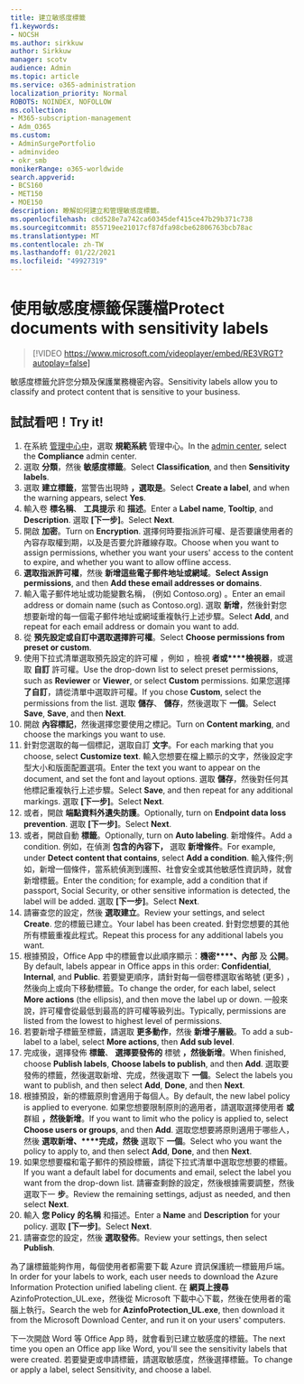 ```yaml
---
title: 建立敏感度標籤
f1.keywords:
- NOCSH
ms.author: sirkkuw
author: Sirkkuw
manager: scotv
audience: Admin
ms.topic: article
ms.service: o365-administration
localization_priority: Normal
ROBOTS: NOINDEX, NOFOLLOW
ms.collection:
- M365-subscription-management
- Adm_O365
ms.custom:
- AdminSurgePortfolio
- adminvideo
- okr_smb
monikerRange: o365-worldwide
search.appverid:
- BCS160
- MET150
- MOE150
description: 瞭解如何建立和管理敏感度標籤。
ms.openlocfilehash: c8d528e7a742ca60345def415ce47b29b371c738
ms.sourcegitcommit: 855719ee21017cf87dfa98cbe62806763bcb78ac
ms.translationtype: MT
ms.contentlocale: zh-TW
ms.lasthandoff: 01/22/2021
ms.locfileid: "49927319"
---
```

# <a name="protect-documents-with-sensitivity-labels"></a><span data-ttu-id="e4ca0-103">使用敏感度標籤保護檔</span><span class="sxs-lookup"><span data-stu-id="e4ca0-103">Protect documents with sensitivity labels</span></span>

> [!VIDEO https://www.microsoft.com/videoplayer/embed/RE3VRGT?autoplay=false]

<span data-ttu-id="e4ca0-104">敏感度標籤允許您分類及保護業務機密內容。</span><span class="sxs-lookup"><span data-stu-id="e4ca0-104">Sensitivity labels allow you to classify and protect content that is sensitive to your business.</span></span>

## <a name="try-it"></a><span data-ttu-id="e4ca0-105">試試看吧！</span><span class="sxs-lookup"><span data-stu-id="e4ca0-105">Try it!</span></span>

1. <span data-ttu-id="e4ca0-106">在系統 [管理中心中](https://admin.microsoft.com)，選取 **規範系統** 管理中心。</span><span class="sxs-lookup"><span data-stu-id="e4ca0-106">In the [admin center](https://admin.microsoft.com), select the **Compliance** admin center.</span></span>
1. <span data-ttu-id="e4ca0-107">選取 **分類**，然後 **敏感度標籤**。</span><span class="sxs-lookup"><span data-stu-id="e4ca0-107">Select **Classification**, and then **Sensitivity labels**.</span></span>
1. <span data-ttu-id="e4ca0-108">選取 **建立標籤**，當警告出現時 **，選取是**。</span><span class="sxs-lookup"><span data-stu-id="e4ca0-108">Select **Create a label**, and when the warning appears, select **Yes**.</span></span>
1. <span data-ttu-id="e4ca0-109">輸入卷 **標名稱**、 **工具提示** 和 **描述**。</span><span class="sxs-lookup"><span data-stu-id="e4ca0-109">Enter a **Label name**, **Tooltip**, and **Description**.</span></span> <span data-ttu-id="e4ca0-110">選取 **[下一步]**。</span><span class="sxs-lookup"><span data-stu-id="e4ca0-110">Select **Next**.</span></span>
1. <span data-ttu-id="e4ca0-111">開啟 **加密**。</span><span class="sxs-lookup"><span data-stu-id="e4ca0-111">Turn on **Encryption**.</span></span> <span data-ttu-id="e4ca0-112">選擇何時要指派許可權、是否要讓使用者的內容存取權到期，以及是否要允許離線存取。</span><span class="sxs-lookup"><span data-stu-id="e4ca0-112">Choose when you want to assign permissions, whether you want your users' access to the content to expire, and whether you want to allow offline access.</span></span>
1. <span data-ttu-id="e4ca0-113">**選取指派許可權**，然後 **新增這些電子郵件地址或網域**。</span><span class="sxs-lookup"><span data-stu-id="e4ca0-113">**Select Assign permissions**, and then **Add these email addresses or domains**.</span></span>
1. <span data-ttu-id="e4ca0-114">輸入電子郵件地址或功能變數名稱， (例如 Contoso.org) 。</span><span class="sxs-lookup"><span data-stu-id="e4ca0-114">Enter an email address or domain name (such as Contoso.org).</span></span>  <span data-ttu-id="e4ca0-115">選取 **新增**，然後針對您想要新增的每一個電子郵件地址或網域重複執行上述步驟。</span><span class="sxs-lookup"><span data-stu-id="e4ca0-115">Select **Add**, and repeat for each email address or domain you want to add.</span></span>
1. <span data-ttu-id="e4ca0-116">從 **預先設定或自訂中選取選擇許可權**。</span><span class="sxs-lookup"><span data-stu-id="e4ca0-116">Select **Choose permissions from preset or custom**.</span></span>
1. <span data-ttu-id="e4ca0-117">使用下拉式清單選取預先設定的許可權 ，例如 ，檢視 **者或\*\*\*\*檢視器**，或選取 **自訂** 許可權。</span><span class="sxs-lookup"><span data-stu-id="e4ca0-117">Use the drop-down list to select preset permissions, such as **Reviewer** or **Viewer**, or select **Custom** permissions.</span></span> <span data-ttu-id="e4ca0-118">如果您選擇 **了自訂**，請從清單中選取許可權。</span><span class="sxs-lookup"><span data-stu-id="e4ca0-118">If you chose **Custom**, select the permissions from the list.</span></span> <span data-ttu-id="e4ca0-119">選取 **儲存**、 **儲存**，然後選取下 **一個**。</span><span class="sxs-lookup"><span data-stu-id="e4ca0-119">Select **Save**, **Save**, and then **Next**.</span></span>
1. <span data-ttu-id="e4ca0-120">開啟 **內容標記**，然後選擇您要使用之標記。</span><span class="sxs-lookup"><span data-stu-id="e4ca0-120">Turn on **Content marking**, and choose the markings you want to use.</span></span>
1. <span data-ttu-id="e4ca0-121">針對您選取的每一個標記，選取自訂 **文字**。</span><span class="sxs-lookup"><span data-stu-id="e4ca0-121">For each marking that you choose, select **Customize text**.</span></span> <span data-ttu-id="e4ca0-122">輸入您想要在檔上顯示的文字，然後設定字型大小和版面配置選項。</span><span class="sxs-lookup"><span data-stu-id="e4ca0-122">Enter the text you want to appear on the document, and set the font and layout options.</span></span> <span data-ttu-id="e4ca0-123">選取 **儲存**，然後對任何其他標記重複執行上述步驟。</span><span class="sxs-lookup"><span data-stu-id="e4ca0-123">Select **Save**, and then repeat for any additional markings.</span></span> <span data-ttu-id="e4ca0-124">選取 **[下一步]**。</span><span class="sxs-lookup"><span data-stu-id="e4ca0-124">Select **Next**.</span></span>
1. <span data-ttu-id="e4ca0-125">或者，開啟 **端點資料外遺失防護**。</span><span class="sxs-lookup"><span data-stu-id="e4ca0-125">Optionally, turn on **Endpoint data loss prevention**.</span></span> <span data-ttu-id="e4ca0-126">選取 **[下一步]**。</span><span class="sxs-lookup"><span data-stu-id="e4ca0-126">Select **Next**.</span></span>
1. <span data-ttu-id="e4ca0-127">或者，開啟自動 **標籤**。</span><span class="sxs-lookup"><span data-stu-id="e4ca0-127">Optionally, turn on **Auto labeling**.</span></span> <span data-ttu-id="e4ca0-128">新增條件。</span><span class="sxs-lookup"><span data-stu-id="e4ca0-128">Add a condition.</span></span> <span data-ttu-id="e4ca0-129">例如，在偵測 **包含的內容下，** 選取 **新增條件**。</span><span class="sxs-lookup"><span data-stu-id="e4ca0-129">For example, under **Detect content that contains**, select **Add a condition**.</span></span> <span data-ttu-id="e4ca0-130">輸入條件;例如，新增一個條件，當系統偵測到護照、社會安全或其他敏感性資訊時，就會新增標籤。</span><span class="sxs-lookup"><span data-stu-id="e4ca0-130">Enter the condition; for example, add a condition that if passport, Social Security, or other sensitive information is detected, the label will be added.</span></span> <span data-ttu-id="e4ca0-131">選取 **[下一步]**。</span><span class="sxs-lookup"><span data-stu-id="e4ca0-131">Select **Next**.</span></span>
1. <span data-ttu-id="e4ca0-132">請審查您的設定，然後 **選取建立**。</span><span class="sxs-lookup"><span data-stu-id="e4ca0-132">Review your settings, and select **Create**.</span></span> <span data-ttu-id="e4ca0-133">您的標籤已建立。</span><span class="sxs-lookup"><span data-stu-id="e4ca0-133">Your label has been created.</span></span> <span data-ttu-id="e4ca0-134">針對您想要的其他所有標籤重複此程式。</span><span class="sxs-lookup"><span data-stu-id="e4ca0-134">Repeat this process for any additional labels you want.</span></span>
1. <span data-ttu-id="e4ca0-135">根據預設，Office App 中的標籤會以此順序顯示：**機密\*\*\*\*、內部** 及 **公開**。</span><span class="sxs-lookup"><span data-stu-id="e4ca0-135">By default, labels appear in Office apps in this order: **Confidential**, **Internal**, and **Public**.</span></span> <span data-ttu-id="e4ca0-136">若要變更順序，請針對每一個卷標選取省略號 (更多) ，然後向上或向下移動標籤。</span><span class="sxs-lookup"><span data-stu-id="e4ca0-136">To change the order, for each label, select **More actions** (the ellipsis), and then move the label up or down.</span></span> <span data-ttu-id="e4ca0-137">一般來說，許可權會從最低到最高的許可權等級列出。</span><span class="sxs-lookup"><span data-stu-id="e4ca0-137">Typically, permissions are listed from the lowest to highest level of permissions.</span></span>
1. <span data-ttu-id="e4ca0-138">若要新增子標籤至標籤，請選取 **更多動作**，然後 **新增子層級**。</span><span class="sxs-lookup"><span data-stu-id="e4ca0-138">To add a sub-label to a label, select **More actions**, then **Add sub level**.</span></span>
1. <span data-ttu-id="e4ca0-139">完成後，選擇發佈 **標籤**、 **選擇要發佈的** 標號 **，然後新增**。</span><span class="sxs-lookup"><span data-stu-id="e4ca0-139">When finished, choose **Publish labels**, **Choose labels to publish**, and then **Add**.</span></span> <span data-ttu-id="e4ca0-140">選取要發佈的標籤，然後選取新增、完成，然後選取下 **一個**。</span><span class="sxs-lookup"><span data-stu-id="e4ca0-140">Select the labels you want to publish, and then select **Add**, **Done**, and then **Next**.</span></span>
1. <span data-ttu-id="e4ca0-141">根據預設，新的標籤原則會適用于每個人。</span><span class="sxs-lookup"><span data-stu-id="e4ca0-141">By default, the new label policy is applied to everyone.</span></span> <span data-ttu-id="e4ca0-142">如果您想要限制原則的適用者，請選取選擇使用者 **或** 群組 **，然後新增**。</span><span class="sxs-lookup"><span data-stu-id="e4ca0-142">If you want to limit who the policy is applied to, select **Choose users or groups**, and then **Add**.</span></span> <span data-ttu-id="e4ca0-143">選取您想要將原則適用于哪些人，然後 **選取新增、\*\*\*\*完成，然後** 選取下 **一個**。</span><span class="sxs-lookup"><span data-stu-id="e4ca0-143">Select who you want the policy to apply to, and then select **Add**, **Done**, and then **Next**.</span></span>
1. <span data-ttu-id="e4ca0-144">如果您想要檔和電子郵件的預設標籤，請從下拉式清單中選取您想要的標籤。</span><span class="sxs-lookup"><span data-stu-id="e4ca0-144">If you want a default label for documents and email, select the label you want from the drop-down list.</span></span> <span data-ttu-id="e4ca0-145">請審查剩餘的設定，然後根據需要調整，然後選取下一 **步**。</span><span class="sxs-lookup"><span data-stu-id="e4ca0-145">Review the remaining settings, adjust as needed, and then select **Next**.</span></span>
1. <span data-ttu-id="e4ca0-146">輸入 **您 Policy** **的名稱** 和描述。</span><span class="sxs-lookup"><span data-stu-id="e4ca0-146">Enter a **Name** and **Description** for your policy.</span></span> <span data-ttu-id="e4ca0-147">選取 **[下一步]**。</span><span class="sxs-lookup"><span data-stu-id="e4ca0-147">Select **Next**.</span></span>
1. <span data-ttu-id="e4ca0-148">請審查您的設定，然後 **選取發佈**。</span><span class="sxs-lookup"><span data-stu-id="e4ca0-148">Review your settings, then select **Publish**.</span></span>

<span data-ttu-id="e4ca0-149">為了讓標籤能夠作用，每個使用者都需要下載 Azure 資訊保護統一標籤用戶端。</span><span class="sxs-lookup"><span data-stu-id="e4ca0-149">In order for your labels to work, each user needs to download the Azure Information Protection unified labeling client.</span></span> <span data-ttu-id="e4ca0-150">在 **網頁上搜尋** AzinfoProtection_UL.exe，然後從 Microsoft 下載中心下載，然後在使用者的電腦上執行。</span><span class="sxs-lookup"><span data-stu-id="e4ca0-150">Search the web for **AzinfoProtection_UL.exe**, then download it from the Microsoft Download Center, and run it on your users' computers.</span></span>

<span data-ttu-id="e4ca0-151">下一次開啟 Word 等 Office App 時，就會看到已建立敏感度的標籤。</span><span class="sxs-lookup"><span data-stu-id="e4ca0-151">The next time you open an Office app like Word, you'll see the sensitivity labels that were created.</span></span> <span data-ttu-id="e4ca0-152">若要變更或申請標籤，請選取敏感度，然後選擇標籤。</span><span class="sxs-lookup"><span data-stu-id="e4ca0-152">To change or apply a label, select Sensitivity, and choose a label.</span></span>

